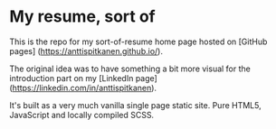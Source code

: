 # My resume, sort of

This is the repo for my sort-of-resume home page hosted on
[GitHub pages] (https://anttispitkanen.github.io/).

The original idea was to have something a bit more visual for the introduction
part on my [LinkedIn page] (https://linkedin.com/in/anttispitkanen).

It's built as a very much vanilla single page static site.
Pure HTML5, JavaScript and locally compiled SCSS.

